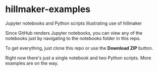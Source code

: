 # hillmaker-examples
Jupyter notebooks and Python scripts illustrating use of hillmaker

Since GitHub renders Jupyter notebooks, you can view any of the notebooks
just by navigating to the notebooks folder in this repo.

To get everything, just clone this repo or use the **Download ZIP** button.

Right now there's just a single notebook and two Python scripts. More examples
are on the way.
